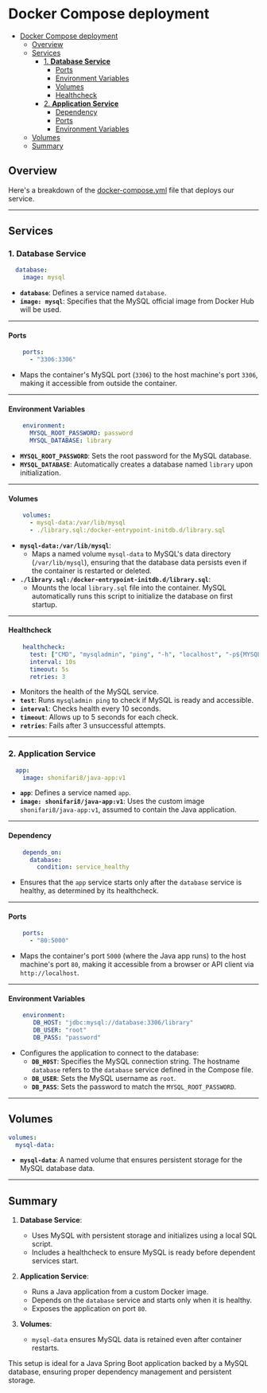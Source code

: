 # Docker Compose deployment

- [Docker Compose deployment](#docker-compose-deployment)
  - [Overview](#overview)
  - [Services](#services)
    - [1. **Database Service**](#1-database-service)
      - [Ports](#ports)
      - [Environment Variables](#environment-variables)
      - [Volumes](#volumes)
      - [Healthcheck](#healthcheck)
    - [2. **Application Service**](#2-application-service)
      - [Dependency](#dependency)
      - [Ports](#ports-1)
      - [Environment Variables](#environment-variables-1)
  - [Volumes](#volumes-1)
  - [Summary](#summary)

## Overview

Here's a breakdown of the [docker-compose.yml](docker-compose.md) file that deploys our service.

---

## Services

### 1. **Database Service**

```yaml
  database:
    image: mysql
```

- **`database`**: Defines a service named `database`.
- **`image: mysql`**: Specifies that the MySQL official image from Docker Hub will be used.

---

#### Ports

```yaml
    ports:
      - "3306:3306"
```

- Maps the container's MySQL port (`3306`) to the host machine's port `3306`, making it accessible from outside the container.

---

#### Environment Variables

```yaml
    environment:
      MYSQL_ROOT_PASSWORD: password
      MYSQL_DATABASE: library
```

- **`MYSQL_ROOT_PASSWORD`**: Sets the root password for the MySQL database.
- **`MYSQL_DATABASE`**: Automatically creates a database named `library` upon initialization.

---

#### Volumes

```yaml
    volumes:
      - mysql-data:/var/lib/mysql
      - ./library.sql:/docker-entrypoint-initdb.d/library.sql
```

- **`mysql-data:/var/lib/mysql`**:
  - Maps a named volume `mysql-data` to MySQL's data directory (`/var/lib/mysql`), ensuring that the database data persists even if the container is restarted or deleted.
- **`./library.sql:/docker-entrypoint-initdb.d/library.sql`**:
  - Mounts the local `library.sql` file into the container. MySQL automatically runs this script to initialize the database on first startup.

---

#### Healthcheck

```yaml
    healthcheck:
      test: ["CMD", "mysqladmin", "ping", "-h", "localhost", "-p${MYSQL_ROOT_PASSWORD}"]
      interval: 10s
      timeout: 5s
      retries: 3
```

- Monitors the health of the MySQL service.
- **`test`**: Runs `mysqladmin ping` to check if MySQL is ready and accessible.
- **`interval`**: Checks health every 10 seconds.
- **`timeout`**: Allows up to 5 seconds for each check.
- **`retries`**: Fails after 3 unsuccessful attempts.

---

### 2. **Application Service**

```yaml
  app:
    image: shonifari8/java-app:v1
```

- **`app`**: Defines a service named `app`.
- **`image: shonifari8/java-app:v1`**: Uses the custom image `shonifari8/java-app:v1`, assumed to contain the Java application.

---

#### Dependency

```yaml
    depends_on:
      database:
        condition: service_healthy
```

- Ensures that the `app` service starts only after the `database` service is healthy, as determined by its healthcheck.

---

#### Ports

```yaml
    ports:
      - "80:5000"
```

- Maps the container's port `5000` (where the Java app runs) to the host machine's port `80`, making it accessible from a browser or API client via `http://localhost`.

---

#### Environment Variables

```yaml
    environment:
       DB_HOST: "jdbc:mysql://database:3306/library"
       DB_USER: "root"
       DB_PASS: "password"
```

- Configures the application to connect to the database:
  - **`DB_HOST`**: Specifies the MySQL connection string. The hostname `database` refers to the `database` service defined in the Compose file.
  - **`DB_USER`**: Sets the MySQL username as `root`.
  - **`DB_PASS`**: Sets the password to match the `MYSQL_ROOT_PASSWORD`.

---

## Volumes

```yaml
volumes:
  mysql-data:
```

- **`mysql-data`**: A named volume that ensures persistent storage for the MySQL database data.

---

## Summary

1. **Database Service**:
   - Uses MySQL with persistent storage and initializes using a local SQL script.
   - Includes a healthcheck to ensure MySQL is ready before dependent services start.

2. **Application Service**:
   - Runs a Java application from a custom Docker image.
   - Depends on the `database` service and starts only when it is healthy.
   - Exposes the application on port `80`.

3. **Volumes**:
   - `mysql-data` ensures MySQL data is retained even after container restarts.

This setup is ideal for a Java Spring Boot application backed by a MySQL database, ensuring proper dependency management and persistent storage.
